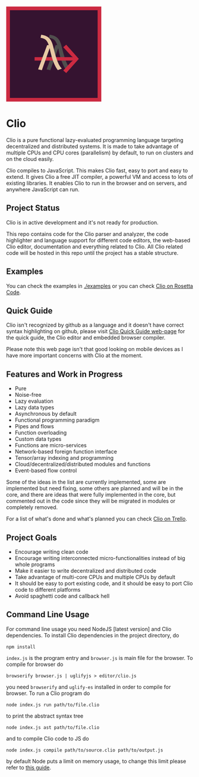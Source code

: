 ![Clio Logo](media/logo-256x256.png)

# Clio

Clio is a pure functional lazy-evaluated programming language targeting decentralized and distributed systems. It is made to take advantage of multiple CPUs and CPU cores (parallelism) by default, to run on clusters and on the cloud easily.

Clio compiles to JavaScript. This makes Clio fast, easy to port and easy to extend. It gives Clio a free JIT compiler, a powerful VM and access to lots of existing libraries. It enables Clio to run in the browser and on servers, and anywhere JavaScript can run.

## Project Status

Clio is in active development and it's not ready for production.

This repo contains code for the Clio parser and analyzer, the code highlighter and language support for different code editors, the web-based Clio editor, documentation and everything related to Clio. All Clio related code will be hosted in this repo until the project has a stable structure.

## Examples

You can check the examples in [./examples](https://github.com/pouya-eghbali/clio/tree/master/examples) or you can check
[Clio on Rosetta Code](http://rosettacode.org/wiki/Clio).

## Quick Guide

Clio isn't recognized by github as a language and it doesn't have correct syntax highlighting on github, please visit [Clio Quick Guide web-page](https://pouya-eghbali.github.io/clio/docs/quick.html) for the quick guide, the Clio editor and embedded browser compiler.

Please note this web page isn't that good looking on mobile devices as I have more important concerns with Clio at the moment.

## Features and Work in Progress

- Pure
- Noise-free
- Lazy evaluation
- Lazy data types
- Asynchronous by default
- Functional programming paradigm
- Pipes and flows
- Function overloading
- Custom data types
- Functions are micro-services
- Network-based foreign function interface
- Tensor/array indexing and programming
- Cloud/decentralized/distributed modules and functions
- Event-based flow control

Some of the ideas in the list are currently implemented, some are implemented but need fixing, some others are planned and will be in the core, and there are ideas that were fully implemented in the core, but commented out in the code since they will be migrated in modules or completely removed.

For a list of what's done and what's planned you can check [Clio on Trello](https://trello.com/b/WpwsB69B/clio).

## Project Goals

- Encourage writing clean code
- Encourage writing interconnected micro-functionalities instead of big whole programs
- Make it easier to write decentralized and distributed code
- Take advantage of multi-core CPUs and multiple CPUs by default
- It should be easy to port existing code, and it should be easy to port Clio code to different platforms
- Avoid spaghetti code and callback hell


## Command Line Usage

For command line usage you need NodeJS [latest version] and Clio dependencies. To install Clio dependencies in the project directory, do

	npm install

`index.js` is the program entry and `browser.js` is main file for the browser. To compile for browser do

	browserify browser.js | uglifyjs > editor/clio.js

you need `browserify` and `uglify-es` installed in order to compile for browser. To run a Clio program do

	node index.js run path/to/file.clio

to print the abstract syntax tree

	node index.js ast path/to/file.clio

and to compile Clio code to JS do

	node index.js compile path/to/source.clio path/to/output.js

by default Node puts a limit on memory usage, to change this limit please refer to [this guide](https://gist.github.com/motss/f55b92ccab0d434fa6e6cfd07423014b).
